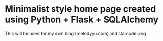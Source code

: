 # Minimalist style home page created using Python + Flask + SQLAlchemy
This will be used for my own blog (melodyyu.com) and starcoder.org
